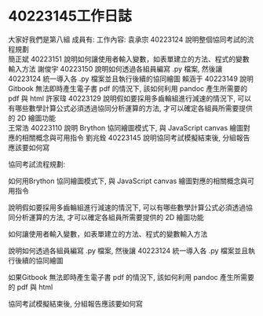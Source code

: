 # 40223145工作日誌

大家好我們是第八組
成員有:            工作內容:
袁承宗 40223124              說明整個協同考試的流程規劃          
簡正斌 40223151              說明如何讓使用者輸入變數，如表單建立的方法、程式的變數輸入方法
謝俊宇 40223150              說明如何透過各組員編寫 .py 檔案, 然後讓 40223124 統一導入各 .py 檔案並且執行後續的協同繪圖
賴涵于 40223149              說明 Gitbook 無法即時產生電子書 pdf 的情況下, 該如何利用 pandoc 產生所需要的 pdf 與 html
許家瑋 40223129              說明假如要採用多齒輪組進行減速的情況下, 可以有哪些數學計算公式必須透過協同分析運算的方法,                                    才可以確定各組員所需要提供的 2D 繪圖功能  
王常浩 40223110              說明 Brython 協同繪圖模式下, 與 JavaScript canvas 繪圖對應的相關概念與可用指令
劉兆銓 40223145              說明協同考試模擬結束後, 分組報告應該要如何寫


協同考試流程規劃:











如何用Brython 協同繪圖模式下, 與 JavaScript canvas 繪圖對應的相關概念與可用指令











說明假如要採用多齒輪組進行減速的情況下, 可以有哪些數學計算公式必須透過協同分析運算的方法,                                    才可以確定各組員所需要提供的 2D 繪圖功能














如何讓使用者輸入變數，如表單建立的方法、程式的變數輸入方法












說明如何透過各組員編寫 .py 檔案, 然後讓 40223124 統一導入各 .py 檔案並且執行後續的協同繪圖









如果Gitbook 無法即時產生電子書 pdf 的情況下, 該如何利用 pandoc 產生所需要的 pdf 與 html
















協同考試模擬結束後, 分組報告應該要如何寫













